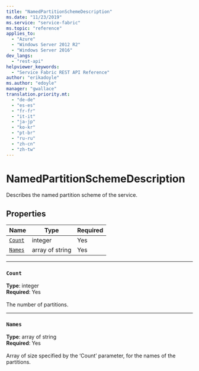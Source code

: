 ```yaml
---
title: "NamedPartitionSchemeDescription"
ms.date: "11/23/2019"
ms.service: "service-fabric"
ms.topic: "reference"
applies_to: 
  - "Azure"
  - "Windows Server 2012 R2"
  - "Windows Server 2016"
dev_langs: 
  - "rest-api"
helpviewer_keywords: 
  - "Service Fabric REST API Reference"
author: "erikadoyle"
ms.author: "edoyle"
manager: "gwallace"
translation.priority.mt: 
  - "de-de"
  - "es-es"
  - "fr-fr"
  - "it-it"
  - "ja-jp"
  - "ko-kr"
  - "pt-br"
  - "ru-ru"
  - "zh-cn"
  - "zh-tw"
---
```

# NamedPartitionSchemeDescription

Describes the named partition scheme of the service.

## Properties
| Name | Type | Required |
| --- | --- | --- |
| [`Count`](#count) | integer | Yes |
| [`Names`](#names) | array of string | Yes |

____
### `Count`
__Type__: integer <br/>
__Required__: Yes<br/>
<br/>
The number of partitions.

____
### `Names`
__Type__: array of string <br/>
__Required__: Yes<br/>
<br/>
Array of size specified by the ‘Count’ parameter, for the names of the partitions.
